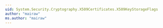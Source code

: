 ```yaml
---
uid: System.Security.Cryptography.X509Certificates.X509KeyStorageFlags
author: "mairaw"
ms.author: "mairaw"
---
```

